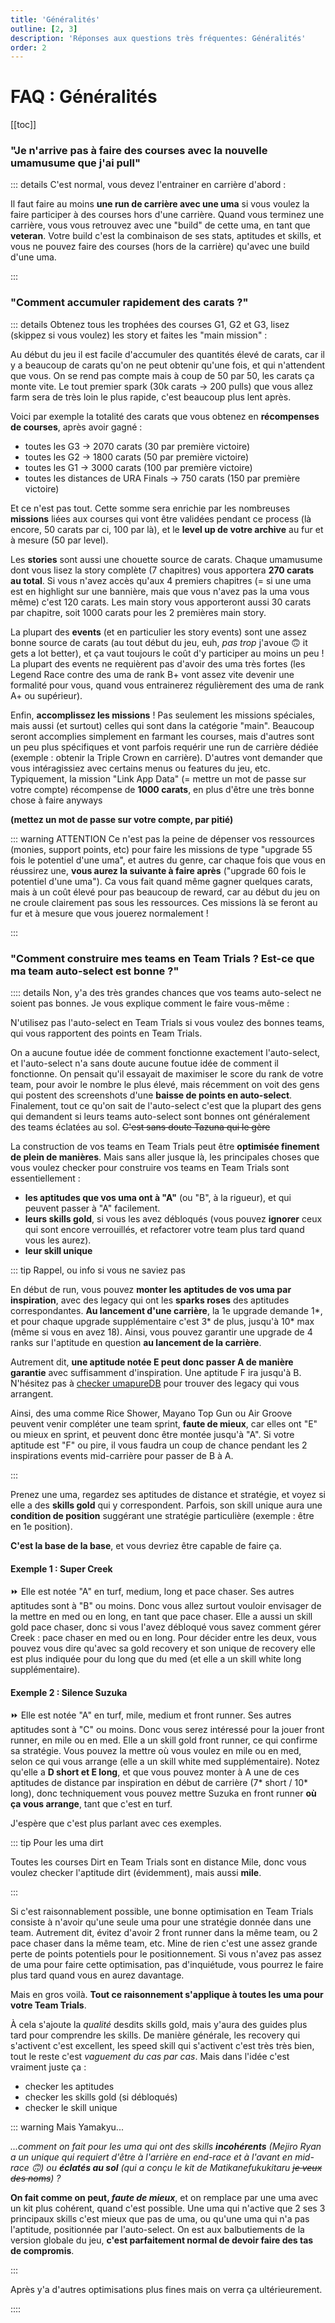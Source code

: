 ```yaml
---
title: 'Généralités'
outline: [2, 3]
description: 'Réponses aux questions très fréquentes: Généralités'
order: 2
---
```


# FAQ : Généralités

[[toc]]

### "Je n'arrive pas à faire des courses avec la nouvelle umamusume que j'ai pull"

::: details C'est normal, vous devez l'entrainer en carrière d'abord :

Il faut faire au moins **une run de carrière avec une uma** si vous voulez la faire participer à des courses hors d'une carrière. Quand vous terminez une carrière, vous vous retrouvez avec une "build" de cette uma, en tant que **veteran**. Votre build c'est la combinaison de ses stats, aptitudes et skills, et vous ne pouvez faire des courses (hors de la carrière) qu'avec une build d'une uma.

:::

### "Comment accumuler rapidement des carats ?"

::: details Obtenez tous les trophées des courses G1, G2 et G3, lisez (skippez si vous voulez) les story et faites les "main mission" :

Au début du jeu il est facile d'accumuler des quantités élevé de carats, car il y a beaucoup de carats qu'on ne peut obtenir qu'une fois, et qui n'attendent que vous. On se rend pas compte mais à coup de 50 par 50, les carats ça monte vite. Le tout premier spark (30k carats → 200 pulls) que vous allez farm sera de très loin le plus rapide, c'est beaucoup plus lent après.

Voici par exemple la totalité des carats que vous obtenez en **récompenses de courses**, après avoir gagné :

- toutes les G3 → 2070 carats (30 par première victoire)
- toutes les G2 → 1800 carats (50 par première victoire)
- toutes les G1 → 3000 carats (100 par première victoire)
- toutes les distances de URA Finals → 750 carats (150 par première victoire)

Et ce n'est pas tout. Cette somme sera enrichie par les nombreuses **missions** liées aux courses qui vont être validées pendant ce process (là encore, 50 carats par ci, 100 par là), et le **level up de votre archive** au fur et à mesure (50 par level).

Les **stories** sont aussi une chouette source de carats. Chaque umamusume dont vous lisez la story complète (7 chapitres) vous apportera **270 carats au total**. Si vous n'avez accès qu'aux 4 premiers chapitres (= si une uma est en highlight sur une bannière, mais que vous n'avez pas la uma vous même) c'est 120 carats. Les main story vous apporteront aussi 30 carats par chapitre, soit 1000 carats pour les 2 premières main story.

La plupart des **events** (et en particulier les story events) sont une assez bonne source de carats (au tout début du jeu, euh, _pas trop_ j'avoue 🙃 it gets a lot better), et ça vaut toujours le coût d'y participer au moins un peu ! La plupart des events ne requièrent pas d'avoir des uma très fortes (les Legend Race contre des uma de rank B+ vont assez vite devenir une formalité pour vous, quand vous entrainerez régulièrement des uma de rank A+ ou supérieur).

Enfin, **accomplissez les missions** ! Pas seulement les missions spéciales, mais aussi (et surtout) celles qui sont dans la catégorie "main". Beaucoup seront accomplies simplement en farmant les courses, mais d'autres sont un peu plus spécifiques et vont parfois requérir une run de carrière dédiée (exemple : obtenir la Triple Crown en carrière). D'autres vont demander que vous intéragissiez avec certains menus ou features du jeu, etc. Typiquement, la mission "Link App Data" (= mettre un mot de passe sur votre compte) récompense de **1000 carats**, en plus d'être une très bonne chose à faire anyways

**(mettez un mot de passe sur votre compte, par pitié)**

::: warning ATTENTION
Ce n'est pas la peine de dépenser vos ressources (monies, support points, etc) pour faire les missions de type "upgrade 55 fois le potentiel d'une uma", et autres du genre, car chaque fois que vous en réussirez une, **vous aurez la suivante à faire après** ("upgrade 60 fois le potentiel d'une uma"). Ca vous fait quand même gagner quelques carats, mais à un coût élevé pour pas beaucoup de reward, car au début du jeu on ne croule clairement pas sous les ressources. Ces missions là se feront au fur et à mesure que vous jouerez normalement !

:::

### "Comment construire mes teams en Team Trials ? Est-ce que ma team auto-select est bonne ?"

:::: details Non, y'a des très grandes chances que vos teams auto-select ne soient pas bonnes. Je vous explique comment le faire vous-même :

N'utilisez pas l'auto-select en Team Trials si vous voulez des bonnes teams, qui vous rapportent des points en Team Trials.

On a aucune foutue idée de comment fonctionne exactement l'auto-select, et l'auto-select n'a sans doute aucune foutue idée de comment il fonctionne. On pensait qu'il essayait de maximiser le score du rank de votre team, pour avoir le nombre le plus élevé, mais récemment on voit des gens qui postent des screenshots d'une **baisse de points en auto-select**. Finalement, tout ce qu'on sait de l'auto-select c'est que la plupart des gens qui demandent si leurs teams auto-select sont bonnes ont généralement des teams éclatées au sol. ~~C'est sans doute Tazuna qui le gère~~

La construction de vos teams en Team Trials peut être **optimisée finement de plein de manières**. Mais sans aller jusque là, les principales choses que vous voulez checker pour construire vos teams en Team Trials sont essentiellement :

- **les aptitudes que vos uma ont à "A"** (ou "B", à la rigueur), et qui peuvent passer à "A" facilement.
- **leurs skills gold**, si vous les avez débloqués (vous pouvez **ignorer** ceux qui sont encore verrouillés, et refactorer votre team plus tard quand vous les aurez).
- **leur skill unique**

::: tip Rappel, ou info si vous ne saviez pas

En début de run, vous pouvez **monter les aptitudes de vos uma par inspiration**, avec des legacy qui ont les **sparks roses** des aptitudes correspondantes. **Au lancement d'une carrière**, la 1e upgrade demande 1*, et pour chaque upgrade supplémentaire c'est 3* de plus, jusqu'à 10\* max (même si vous en avez 18). Ainsi, vous pouvez garantir une upgrade de 4 ranks sur l'aptitude en question **au lancement de la carrière**.

Autrement dit, **une aptitude notée E peut donc passer A de manière garantie** avec suffisamment d'inspiration. Une aptitude F ira jusqu'à B. N'hésitez pas à [checker umapureDB](https://uma-global.pure-db.com/#/search) pour trouver des legacy qui vous arrangent.

Ainsi, des uma comme Rice Shower, Mayano Top Gun ou Air Groove peuvent venir compléter une team sprint, **faute de mieux**, car elles ont "E" ou mieux en sprint, et peuvent donc être montée jusqu'à "A". Si votre aptitude est "F" ou pire, il vous faudra un coup de chance pendant les 2 inspirations events mid-carrière pour passer de B à A.

:::

Prenez une uma, regardez ses aptitudes de distance et stratégie, et voyez si elle a des **skills gold** qui y correspondent. Parfois, son skill unique aura une **condition de position** suggérant une stratégie particulière (exemple : être en 1e position).

**C'est la base de la base**, et vous devriez être capable de faire ça.

#### Exemple 1 : Super Creek

⏩ Elle est notée "A" en turf, medium, long et pace chaser. Ses autres aptitudes sont à "B" ou moins. Donc vous allez surtout vouloir envisager de la mettre en med ou en long, en tant que pace chaser. Elle a aussi un skill gold pace chaser, donc si vous l'avez débloqué vous savez comment gérer Creek : pace chaser en med ou en long. Pour décider entre les deux, vous pouvez vous dire qu'avec sa gold recovery et son unique de recovery elle est plus indiquée pour du long que du med (et elle a un skill white long supplémentaire).

#### Exemple 2 : Silence Suzuka

⏩ Elle est notée "A" en turf, mile, medium et front runner. Ses autres aptitudes sont à "C" ou moins. Donc vous serez intéressé pour la jouer front runner, en mile ou en med. Elle a un skill gold front runner, ce qui confirme sa stratégie. Vous pouvez la mettre où vous voulez en mile ou en med, selon ce qui vous arrange (elle a un skill white med supplémentaire). Notez qu'elle a **D short et E long**, et que vous pouvez monter à A une de ces aptitudes de distance par inspiration en début de carrière (7* short / 10* long), donc techniquement vous pouvez mettre Suzuka en front runner **où ça vous arrange**, tant que c'est en turf.

J'espère que c'est plus parlant avec ces exemples.

::: tip Pour les uma dirt

Toutes les courses Dirt en Team Trials sont en distance Mile, donc vous voulez checker l'aptitude dirt (évidemment), mais aussi **mile**.

:::

Si c'est raisonnablement possible, une bonne optimisation en Team Trials consiste à n'avoir qu'une seule uma pour une stratégie donnée dans une team. Autrement dit, évitez d'avoir 2 front runner dans la même team, ou 2 pace chaser dans la même team, etc. Mine de rien c'est une assez grande perte de points potentiels pour le positionnement. Si vous n'avez pas assez de uma pour faire cette optimisation, pas d'inquiétude, vous pourrez le faire plus tard quand vous en aurez davantage.

Mais en gros voilà. **Tout ce raisonnement s'applique à toutes les uma pour votre Team Trials**.

À cela s'ajoute la _qualité_ desdits skills gold, mais y'aura des guides plus tard pour comprendre les skills. De manière générale, les recovery qui s'activent c'est excellent, les speed skill qui s'activent c'est très très bien, tout le reste c'est _vaguement du cas par cas_. Mais dans l'idée c'est vraiment juste ça :

- checker les aptitudes
- checker les skills gold (si débloqués)
- checker le skill unique

::: warning Mais Yamakyu...

_...comment on fait pour les uma qui ont des skills **incohérents** (Mejiro Ryan a un unique qui requiert d'être à l'arrière en end-race et à l'avant en mid-race 🙃) ou **éclatés au sol** (qui a conçu le kit de Matikanefukukitaru ~~je veux des noms~~) ?_

**On fait comme on peut, _faute de mieux_**, et on remplace par une uma avec un kit plus cohérent, quand c'est possible. Une uma qui n'active que 2 ses 3 principaux skills c'est mieux que pas de uma, ou qu'une uma qui n'a pas l'aptitude, positionnée par l'auto-select. On est aux balbutiements de la version globale du jeu, **c'est parfaitement normal de devoir faire des tas de compromis**.

:::

Après y'a d'autres optimisations plus fines mais on verra ça ultérieurement.

::::
